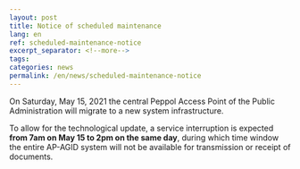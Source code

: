 ```yaml
---
layout: post
title: Notice of scheduled maintenance
lang: en
ref: scheduled-maintenance-notice
excerpt_separator: <!--more-->
tags:
categories: news
permalink: /en/news/scheduled-maintenance-notice
---
```


On Saturday, May 15, 2021 the central Peppol Access Point of the Public
Administration will migrate to a new system infrastructure.

To allow for the technological update, a service interruption is expected
**from 7am on May 15 to 2pm on the same day**, during which time window the
entire AP-AGID system will not be available for transmission or receipt of
documents.
